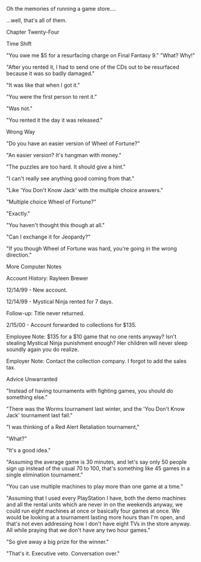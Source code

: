 
 

 

 

 

 

 

 

 

 

 




Oh the memories of running a game store....

...well, that's all of them.













Chapter Twenty-Four


Time Shift

"You owe me $5 for a resurfacing charge on Final Fantasy 9."
"What?  Why!"

"After you rented it, I had to send one of the CDs out to be resurfaced because it was so badly damaged."

"It was like that when I got it."

"You were the first person to rent it."

<dramatic pause>

"Was not."

"You rented it the day it was released."

 

Wrong Way

"Do you have an easier version of Wheel of Fortune?"

"An easier version? It's hangman with money."

"The puzzles are too hard.  It should give a hint."

"I can't really see anything good coming from that."

"Like 'You Don't Know Jack' with the multiple choice answers."

"Multiple choice Wheel of Fortune?"

"Exactly."

"You haven't thought this though at all."

"Can I exchange it for Jeopardy?"

"If you though Wheel of Fortune was hard, you're going in the wrong direction."

 

More Computer Notes

Account History:  Rayleen Brewer

12/14/99 - New account.

12/14/99 - Mystical Ninja rented for 7 days.

Follow-up: Title never returned.

2/15/00 - Account forwarded to collections for $135.

Employee Note:  $135 for a $10 game that no one rents anyway? Isn't stealing Mystical Ninja punishment enough?  Her children will never sleep soundly again you do realize.

Employer Note: Contact the collection company.  I forgot to add the sales tax.


Advice Unwarranted

"Instead of having tournaments with fighting games, you should do something else."

"There was the Worms tournament last winter, and the 'You Don't Know Jack' tournament last fall."

"I was thinking of a Red Alert Retaliation tournament,"

"What?"

"It's a good idea."

"Assuming the average game is 30 minutes, and let's say only 50 people sign up instead of the usual 70 to 100, that's something like 45 games in a single elimination tournament."

"You can use multiple machines to play more than one game at a time."

"Assuming that I used every PlayStation I have, both the demo machines and all the rental units which are never in on the weekends anyway, we could run eight machines at once or basically four games at once.   We would be looking at a tournament lasting more hours than I'm open, and that's not even addressing how I don't have eight TVs in the store anyway.  All while praying that we don't have any two hour games."

"So give away a big prize for the winner."

"That's it.  Executive veto.  Conversation over."

 

 

 

 
 